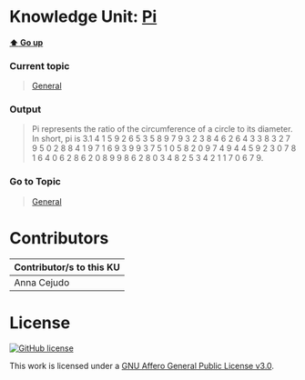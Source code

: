 # Knowledge Unit: [Pi](../../knowledge_units/general/pi.md)

#### [:arrow_up: Go up](../../topics/general.md)
### Current topic
> [General](../../topics/general.md)
### Output
> Pi represents the ratio of the circumference of a circle to its diameter. In short, pi is 3.1 4 1 5 9 2 6 5 3 5 8 9 7 9 3 2 3 8 4 6 2 6 4 3 3 8 3 2 7 9 5 0 2 8 8 4 1 9 7 1 6 9 3 9 9 3 7 5 1 0 5 8 2 0 9 7 4 9 4 4 5 9 2 3 0 7 8 1 6 4 0 6 2 8 6 2 0 8 9 9 8 6 2 8 0 3 4 8 2 5 3 4 2 1 1 7 0 6 7 9.
### Go to Topic
> [General](../../topics/general.md)


# Contributors

| Contributor/s to this KU |
| - | 
| Anna Cejudo |

# License
[![GitHub license](https://img.shields.io/github/license/inbrainz/cerebro)](https://github.com/inbrainz/cerebro/blob/master/LICENSE)

This work is licensed under a [GNU Affero General Public License v3.0](https://www.gnu.org/licenses/agpl-3.0.txt).